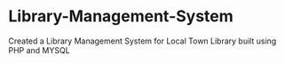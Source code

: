 # Library-Management-System

Created a Library Management System for Local Town Library built using PHP and MYSQL
